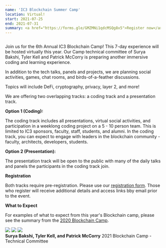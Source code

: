 ```yaml
---
name: 'IC3 Blockchain Summer Camp'
location: Virtual!
start: 2021-07-25
end: 2021-07-31
summary: <a href="https://forms.gle/GMZMNi1qdcMSQg8x5">Register now</a> to join us for the 6th Annual IC3 Blockchain Summer Camp! This seven day experience will be hosted virtually this year. Once again led by our camp technical committee, featuring Surya Bakshi, Tyler Kell, and Patrick McCorry. Prepare for another immersive coding and learning experience with us!
---
```


<div class="ui piled segment">
  <img class="ui centered image" src="../images/events/blockchain-camp-2020/ic3 logo new.png" alt="" />
</div>

Join us for the 6th Annual IC3 Blockchain Camp! This 7-day experience will be hosted virtually this year. Our Camp technical committee of Surya Bakshi, Tyler Kell and Patrick McCorry is preparing another immersive coding and learning experience. 

In addition to the tech talks, panels and projects, we are planning social activities, games, chat rooms, and birds-of-a-feather discussions.

Topics will include DeFi, cryptography, privacy, layer 2, and more! 

We are offering two overlapping tracks: a coding track and a presentation track.


**Option 1 (Coding):**

The coding track includes all presentations, virtual social activities, and participation in a weeklong coding project on a 5 - 10 person team. This is limited to IC3 sponsors, faculty, staff, students, and alumni. In the coding track, you can expect to engage with leaders in the blockchain community - faculty, architects, developers, students.


**Option 2 (Presentation):**

The presentation track will be open to the public with many of the daily talks and panels the participants in the coding track join.


**Registration**

Both tracks require pre-registration. Please use our <a href="https://forms.gle/GMZMNi1qdcMSQg8x5">registration form</a>. Those who register will receive additional details and access links bby email prior to the event. 


**What to Expect**

For examples of what to expect from this year's Blockchain camp, please see the summary from the <a href="https://www.initc3.org/events/2020-07-26-ic3-blockchain-camp">2020 Blockchain Camp</a>.


<div class="ui center aligned basic segment">
    <div class="ui small images">
        <img class="ui image" src="../images/events/blockchain-camp-2020/bakshi.png" />
        <img class="ui image" src="../images/events/blockchain-camp-2020/tylerkell.jpg" />
        <img class="ui image" src="../images/events/blockchain-camp-2020/paddy.jpg" />
    </div>
   <div class="ui bottom attached message">
     <strong>Surya Bakshi, Tyler Kell, and Patrick McCorry</strong>
     2021 Blockchain Camp - Technical Committee
  </div>
</div>
